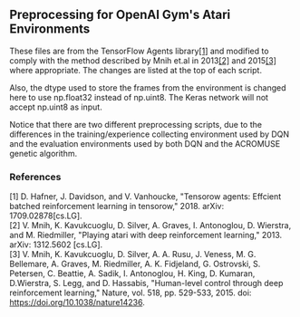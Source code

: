 ## Preprocessing for OpenAI Gym's Atari Environments
These files are from the TensorFlow Agents library[[1]](#1) and modified to comply with the method described by Mnih et.al in 2013[[2]](#2) and 2015[[3]](#3) where appropriate. The changes are listed at the top of each script.

Also, the dtype used to store the frames from the environment is changed here to use np.float32 instead of np.uint8. The Keras network will not accept np.uint8 as input.

Notice that there are two different preprocessing scripts, due to the differences in the training/experience collecting environment used by DQN and the evaluation environments used by both DQN and the ACROMUSE genetic algorithm.

### References
<a id="1">[1]</a> 
D. Hafner, J. Davidson, and V. Vanhoucke, 
"Tensorow agents: Effcient batched reinforcement learning in tensorow," 
2018. arXiv: 1709.02878[cs.LG].\
<a id="2">[2]</a> 
V. Mnih, K. Kavukcuoglu, D. Silver, A. Graves, I. Antonoglou, D. Wierstra, and M. Riedmiller, 
"Playing atari with deep reinforcement learning,"
2013. arXiv: 1312.5602 [cs.LG].\
<a id="3">[3]</a> 
V. Mnih, K. Kavukcuoglu, D. Silver, A. A. Rusu, J. Veness, M. G. Bellemare, A. Graves, M. Riedmiller, A. K. Fidjeland, G. Ostrovski, S. Petersen, C. Beattie, A. Sadik, I. Antonoglou, H. King, D. Kumaran, D.Wierstra, S. Legg, and D. Hassabis, 
"Human-level control through deep reinforcement learning," 
Nature, vol. 518, pp. 529-533, 2015. doi: https://doi.org/10.1038/nature14236.